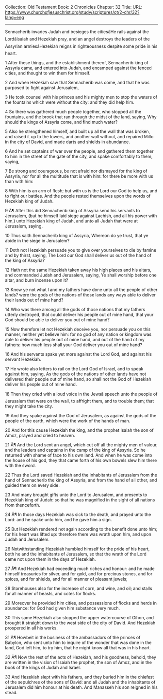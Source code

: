 Collection: Old Testament
Book: 2 Chronicles
Chapter: 32
Title: 
URL: https://www.churchofjesuschrist.org/study/scriptures/ot/2-chr/32?lang=eng

---

Sennacherib invades Judah and besieges the citiesâHe rails against the LordâIsaiah and Hezekiah pray, and an angel destroys the leaders of the Assyrian armiesâHezekiah reigns in righteousness despite some pride in his heart.

1 After these things, and the establishment thereof, Sennacherib king of Assyria came, and entered into Judah, and encamped against the fenced cities, and thought to win them for himself.

2 And when Hezekiah saw that Sennacherib was come, and that he was purposed to fight against Jerusalem,

3 He took counsel with his princes and his mighty men to stop the waters of the fountains which were without the city: and they did help him.

4 So there was gathered much people together, who stopped all the fountains, and the brook that ran through the midst of the land, saying, Why should the kings of Assyria come, and find much water?

5 Also he strengthened himself, and built up all the wall that was broken, and raised it up to the towers, and another wall without, and repaired Millo in the city of David, and made darts and shields in abundance.

6 And he set captains of war over the people, and gathered them together to him in the street of the gate of the city, and spake comfortably to them, saying,

7 Be strong and courageous, be not afraid nor dismayed for the king of Assyria, nor for all the multitude that is with him: for there be more with us than with him:

8 With him is an arm of flesh; but with us is the Lord our God to help us, and to fight our battles. And the people rested themselves upon the words of Hezekiah king of Judah.

9 Â¶ After this did Sennacherib king of Assyria send his servants to Jerusalem, (but he himself laid siege against Lachish, and all his power with him,) unto Hezekiah king of Judah, and unto all Judah that were at Jerusalem, saying,

10 Thus saith Sennacherib king of Assyria, Whereon do ye trust, that ye abide in the siege in Jerusalem?

11 Doth not Hezekiah persuade you to give over yourselves to die by famine and by thirst, saying, The Lord our God shall deliver us out of the hand of the king of Assyria?

12 Hath not the same Hezekiah taken away his high places and his altars, and commanded Judah and Jerusalem, saying, Ye shall worship before one altar, and burn incense upon it?

13 Know ye not what I and my fathers have done unto all the people of other lands? were the gods of the nations of those lands any ways able to deliver their lands out of mine hand?

14 Who was there among all the gods of those nations that my fathers utterly destroyed, that could deliver his people out of mine hand, that your God should be able to deliver you out of mine hand?

15 Now therefore let not Hezekiah deceive you, nor persuade you on this manner, neither yet believe him: for no god of any nation or kingdom was able to deliver his people out of mine hand, and out of the hand of my fathers: how much less shall your God deliver you out of mine hand?

16 And his servants spake yet more against the Lord God, and against his servant Hezekiah.

17 He wrote also letters to rail on the Lord God of Israel, and to speak against him, saying, As the gods of the nations of other lands have not delivered their people out of mine hand, so shall not the God of Hezekiah deliver his people out of mine hand.

18 Then they cried with a loud voice in the Jewsâ speech unto the people of Jerusalem that were on the wall, to affright them, and to trouble them; that they might take the city.

19 And they spake against the God of Jerusalem, as against the gods of the people of the earth, which were the work of the hands of man.

20 And for this cause Hezekiah the king, and the prophet Isaiah the son of Amoz, prayed and cried to heaven.

21 Â¶ And the Lord sent an angel, which cut off all the mighty men of valour, and the leaders and captains in the camp of the king of Assyria. So he returned with shame of face to his own land. And when he was come into the house of his god, they that came forth of his own bowels slew him there with the sword.

22 Thus the Lord saved Hezekiah and the inhabitants of Jerusalem from the hand of Sennacherib the king of Assyria, and from the hand of all other, and guided them on every side.

23 And many brought gifts unto the Lord to Jerusalem, and presents to Hezekiah king of Judah: so that he was magnified in the sight of all nations from thenceforth.

24 Â¶ In those days Hezekiah was sick to the death, and prayed unto the Lord: and he spake unto him, and he gave him a sign.

25 But Hezekiah rendered not again according to the benefit done unto him; for his heart was lifted up: therefore there was wrath upon him, and upon Judah and Jerusalem.

26 Notwithstanding Hezekiah humbled himself for the pride of his heart, both he and the inhabitants of Jerusalem, so that the wrath of the Lord came not upon them in the days of Hezekiah.

27 Â¶ And Hezekiah had exceeding much riches and honour: and he made himself treasuries for silver, and for gold, and for precious stones, and for spices, and for shields, and for all manner of pleasant jewels;

28 Storehouses also for the increase of corn, and wine, and oil; and stalls for all manner of beasts, and cotes for flocks.

29 Moreover he provided him cities, and possessions of flocks and herds in abundance: for God had given him substance very much.

30 This same Hezekiah also stopped the upper watercourse of Gihon, and brought it straight down to the west side of the city of David. And Hezekiah prospered in all his works.

31 Â¶ Howbeit in the business of the ambassadors of the princes of Babylon, who sent unto him to inquire of the wonder that was done in the land, God left him, to try him, that he might know all that was in his heart.

32 Â¶ Now the rest of the acts of Hezekiah, and his goodness, behold, they are written in the vision of Isaiah the prophet, the son of Amoz, and in the book of the kings of Judah and Israel.

33 And Hezekiah slept with his fathers, and they buried him in the chiefest of the sepulchres of the sons of David: and all Judah and the inhabitants of Jerusalem did him honour at his death. And Manasseh his son reigned in his stead.
